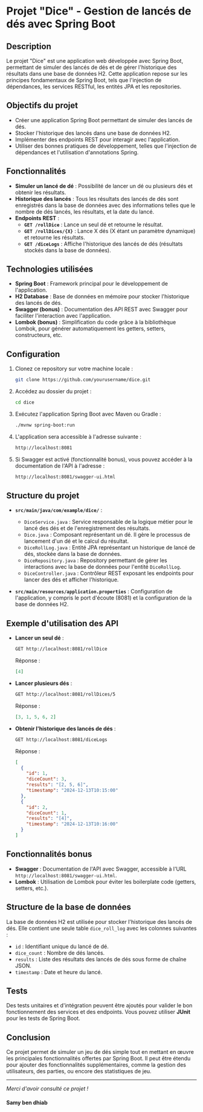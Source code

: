 # Projet "Dice" - Gestion de lancés de dés avec Spring Boot

## Description

Le projet "Dice" est une application web développée avec Spring Boot, permettant de simuler des lancés de dés et de gérer l'historique des résultats dans une base de données H2. Cette application repose sur les principes fondamentaux de Spring Boot, tels que l'injection de dépendances, les services RESTful, les entités JPA et les repositories.

## Objectifs du projet

- Créer une application Spring Boot permettant de simuler des lancés de dés.
- Stocker l'historique des lancés dans une base de données H2.
- Implémenter des endpoints REST pour interagir avec l'application.
- Utiliser des bonnes pratiques de développement, telles que l'injection de dépendances et l'utilisation d'annotations Spring.

## Fonctionnalités

- **Simuler un lancé de dé** : Possibilité de lancer un dé ou plusieurs dés et obtenir les résultats.
- **Historique des lancés** : Tous les résultats des lancés de dés sont enregistrés dans la base de données avec des informations telles que le nombre de dés lancés, les résultats, et la date du lancé.
- **Endpoints REST** :
  - **`GET /rollDice`** : Lance un seul dé et retourne le résultat.
  - **`GET /rollDices/{X}`** : Lance X dés (X étant un paramètre dynamique) et retourne les résultats.
  - **`GET /diceLogs`** : Affiche l'historique des lancés de dés (résultats stockés dans la base de données).

## Technologies utilisées

- **Spring Boot** : Framework principal pour le développement de l'application.
- **H2 Database** : Base de données en mémoire pour stocker l'historique des lancés de dés.
- **Swagger (bonus)** : Documentation des API REST avec Swagger pour faciliter l'interaction avec l'application.
- **Lombok (bonus)** : Simplification du code grâce à la bibliothèque Lombok, pour générer automatiquement les getters, setters, constructeurs, etc.

## Configuration

1. Clonez ce repository sur votre machine locale :
   ```bash
   git clone https://github.com/yourusername/dice.git
   ```

2. Accédez au dossier du projet :
   ```bash
   cd dice
   ```

3. Exécutez l'application Spring Boot avec Maven ou Gradle :
   ```bash
   ./mvnw spring-boot:run
   ```

4. L'application sera accessible à l'adresse suivante :
   ```bash
   http://localhost:8081
   ```

5. Si Swagger est activé (fonctionnalité bonus), vous pouvez accéder à la documentation de l'API à l'adresse :
   ```bash
   http://localhost:8081/swagger-ui.html
   ```

## Structure du projet

- **`src/main/java/com/example/dice/`** :
  - `DiceService.java` : Service responsable de la logique métier pour le lancé des dés et de l'enregistrement des résultats.
  - `Dice.java` : Composant représentant un dé. Il gère le processus de lancement d'un dé et le calcul du résultat.
  - `DiceRollLog.java` : Entité JPA représentant un historique de lancé de dés, stockée dans la base de données.
  - `DiceRepository.java` : Repository permettant de gérer les interactions avec la base de données pour l'entité `DiceRollLog`.
  - `DiceController.java` : Contrôleur REST exposant les endpoints pour lancer des dés et afficher l'historique.
  
- **`src/main/resources/application.properties`** : Configuration de l'application, y compris le port d'écoute (8081) et la configuration de la base de données H2.

## Exemple d'utilisation des API

- **Lancer un seul dé** :
  ```bash
  GET http://localhost:8081/rollDice
  ```
  Réponse :
  ```json
  [4]
  ```

- **Lancer plusieurs dés** :
  ```bash
  GET http://localhost:8081/rollDices/5
  ```
  Réponse :
  ```json
  [3, 1, 5, 6, 2]
  ```

- **Obtenir l'historique des lancés de dés** :
  ```bash
  GET http://localhost:8081/diceLogs
  ```
  Réponse :
  ```json
  [
    {
      "id": 1,
      "diceCount": 3,
      "results": "[2, 5, 6]",
      "timestamp": "2024-12-13T10:15:00"
    },
    {
      "id": 2,
      "diceCount": 1,
      "results": "[4]",
      "timestamp": "2024-12-13T10:16:00"
    }
  ]
  ```

## Fonctionnalités bonus

- **Swagger** : Documentation de l'API avec Swagger, accessible à l'URL `http://localhost:8081/swagger-ui.html`.
- **Lombok** : Utilisation de Lombok pour éviter les boilerplate code (getters, setters, etc.).

## Structure de la base de données

La base de données H2 est utilisée pour stocker l'historique des lancés de dés. Elle contient une seule table `dice_roll_log` avec les colonnes suivantes :
- `id` : Identifiant unique du lancé de dé.
- `dice_count` : Nombre de dés lancés.
- `results` : Liste des résultats des lancés de dés sous forme de chaîne JSON.
- `timestamp` : Date et heure du lancé.

## Tests

Des tests unitaires et d'intégration peuvent être ajoutés pour valider le bon fonctionnement des services et des endpoints. Vous pouvez utiliser **JUnit** pour les tests de Spring Boot.

## Conclusion

Ce projet permet de simuler un jeu de dés simple tout en mettant en œuvre les principales fonctionnalités offertes par Spring Boot. Il peut être étendu pour ajouter des fonctionnalités supplémentaires, comme la gestion des utilisateurs, des parties, ou encore des statistiques de jeu.

---

*Merci d'avoir consulté ce projet !*

#### Samy ben dhiab